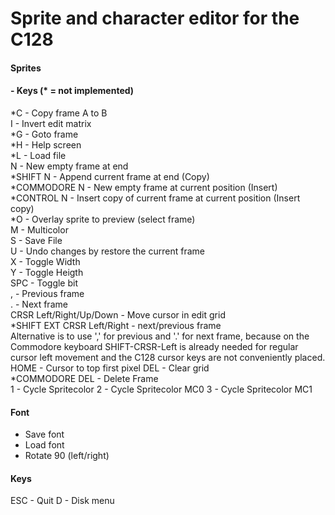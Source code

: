 # Sprite and character editor for the C128

#### Sprites

#### - Keys (* = not implemented)
*C - Copy frame A to B<br>
I - Invert edit matrix<br>
*G - Goto frame<br>
*H - Help screen<br>
*L - Load file<br>
N - New empty frame at end<br>
*SHIFT N - Append current frame at end (Copy)<br>
*COMMODORE N - New empty frame at current position (Insert)<br>
*CONTROL N - Insert copy of current frame at current position (Insert copy)<br>
*O - Overlay sprite to preview (select frame)<br>
M - Multicolor<br>
S - Save File<br>
U - Undo changes by restore the current frame<br>
X - Toggle Width<br>
Y - Toggle Heigth<br>
SPC - Toggle bit<br>
, - Previous frame<br>
. - Next frame<br>
CRSR Left/Right/Up/Down - Move cursor in edit grid<br>
*SHIFT EXT CRSR Left/Right - next/previous frame<br>
		Alternative is to use ',' for previous and '.' for next frame, because on the Commodore keyboard SHIFT-CRSR-Left
		is already needed for regular cursor left movement and the C128 cursor keys are not conveniently placed.<br>
HOME - Cursor to top first pixel
DEL - Clear grid<br>
*COMMODORE DEL - Delete Frame<br>
1 - Cycle Spritecolor
2 - Cycle Spritecolor MC0
3 - Cycle Spritecolor MC1

#### Font
* Save font
* Load font
* Rotate 90 (left/right)

#### Keys

ESC - Quit
D - Disk menu
